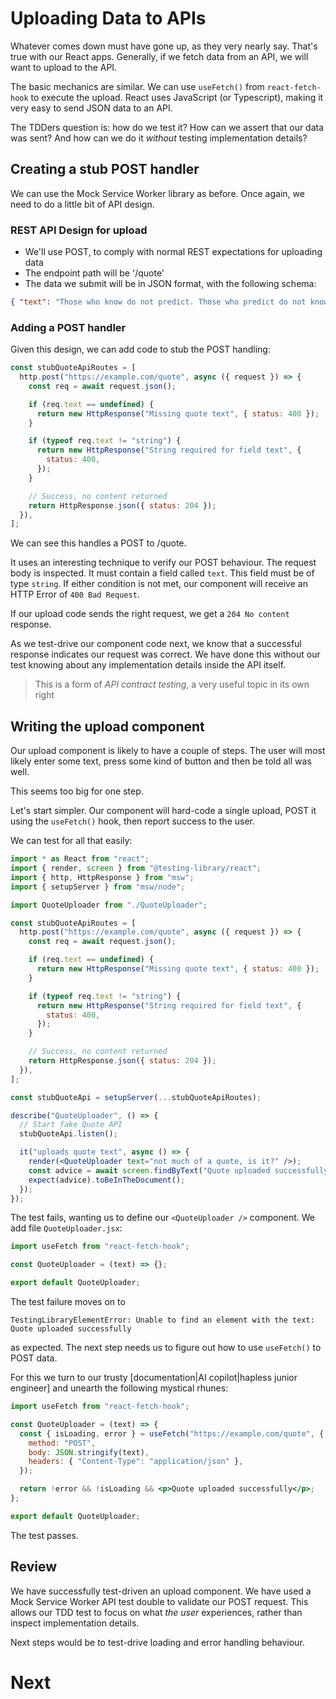 # Uploading Data to APIs

Whatever comes down must have gone up, as they very nearly say. That's true with our React apps. Generally, if we fetch data from an API, we will want to upload to the API.

The basic mechanics are similar. We can use `useFetch()` from `react-fetch-hook` to execute the upload. React uses JavaScript (or Typescript), making it very easy to send JSON data to an API.

The TDDers question is: how do we test it? How can we assert that our data was sent? And how can we do it _without_ testing implementation details?

## Creating a stub POST handler

We can use the Mock Service Worker library as before. Once again, we need to do a little bit of API design.

### REST API Design for upload

- We'll use POST, to comply with normal REST expectations for uploading data
- The endpoint path will be '/quote'
- The data we submit will be in JSON format, with the following schema:

```json
{ "text": "Those who know do not predict. Those who predict do not know" }
```

### Adding a POST handler

Given this design, we can add code to stub the POST handling:

```jsx
const stubQuoteApiRoutes = [
  http.post("https://example.com/quote", async ({ request }) => {
    const req = await request.json();

    if (req.text == undefined) {
      return new HttpResponse("Missing quote text", { status: 400 });
    }

    if (typeof req.text != "string") {
      return new HttpResponse("String required for field text", {
        status: 400,
      });
    }

    // Success, no content returned
    return HttpResponse.json({ status: 204 });
  }),
];
```

We can see this handles a POST to /quote.

It uses an interesting technique to verify our POST behaviour. The request body is inspected. It must contain a field called `text`. This field must be of type `string`. If either condition is not met, our component will receive an HTTP Error of `400 Bad Request`.

If our upload code sends the right request, we get a `204 No content` response.

As we test-drive our component code next, we know that a successful response indicates our request was correct. We have done this without our test knowing about any implementation details inside the API itself.

> This is a form of _API contract testing_, a very useful topic in its own right

## Writing the upload component

Our upload component is likely to have a couple of steps. The user will most likely enter some text, press some kind of button and then be told all was well.

This seems too big for one step.

Let's start simpler. Our component will hard-code a single upload, POST it using the `useFetch()` hook, then report success to the user.

We can test for all that easily:

```jsx
import * as React from "react";
import { render, screen } from "@testing-library/react";
import { http, HttpResponse } from "msw";
import { setupServer } from "msw/node";

import QuoteUploader from "./QuoteUploader";

const stubQuoteApiRoutes = [
  http.post("https://example.com/quote", async ({ request }) => {
    const req = await request.json();

    if (req.text == undefined) {
      return new HttpResponse("Missing quote text", { status: 400 });
    }

    if (typeof req.text != "string") {
      return new HttpResponse("String required for field text", {
        status: 400,
      });
    }

    // Success, no content returned
    return HttpResponse.json({ status: 204 });
  }),
];

const stubQuoteApi = setupServer(...stubQuoteApiRoutes);

describe("QuoteUploader", () => {
  // Start fake Quote API
  stubQuoteApi.listen();

  it("uploads quote text", async () => {
    render(<QuoteUploader text="not much of a quote, is it?" />);
    const advice = await screen.findByText("Quote uploaded successfully");
    expect(advice).toBeInTheDocument();
  });
});
```

The test fails, wanting us to define our `<QuoteUploader />` component. We add file `QuoteUploader.jsx`:

```jsx
import useFetch from "react-fetch-hook";

const QuoteUploader = (text) => {};

export default QuoteUploader;
```

The test failure moves on to

```text
TestingLibraryElementError: Unable to find an element with the text: Quote uploaded successfully
```

as expected. The next step needs us to figure out how to use `useFetch()` to POST data.

For this we turn to our trusty [documentation|AI copilot|hapless junior engineer] and unearth the following mystical rhunes:

```jsx
import useFetch from "react-fetch-hook";

const QuoteUploader = (text) => {
  const { isLoading, error } = useFetch("https://example.com/quote", {
    method: "POST",
    body: JSON.stringify(text),
    headers: { "Content-Type": "application/json" },
  });

  return !error && !isLoading && <p>Quote uploaded successfully</p>;
};

export default QuoteUploader;
```

The test passes.

## Review

We have successfully test-driven an upload component. We have used a Mock Service Worker API test double to validate our POST request. This allows our TDD test to focus on what _the user_ experiences, rather than inspect implementation details.

Next steps would be to test-drive loading and error handling behaviour.

# Next
